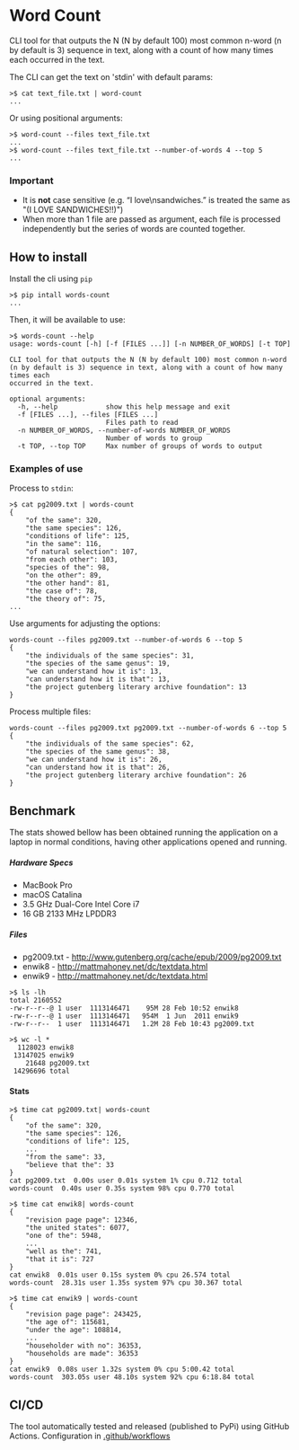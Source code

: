 # Word Count

CLI tool for that outputs the N (N by default 100) most common n-word (n by default is 3) sequence in text, along with a count of how many times each occurred in the text.

The CLI can get the text on 'stdin' with default params:
```
>$ cat text_file.txt | word-count
...
```
 
Or using positional arguments:
```
>$ word-count --files text_file.txt
...
>$ word-count --files text_file.txt --number-of-words 4 --top 5
...
```

### Important

- It is **not** case sensitive (e.g. “I love\nsandwiches.” is treated the same as "(I LOVE SANDWICHES!!)")
- When more than 1 file are passed as argument, each file is processed independently but the series of words are counted together.

## How to install

Install the cli using `pip`

```
>$ pip intall words-count
...
```

Then, it will be available to use:

```
>$ words-count --help
usage: words-count [-h] [-f [FILES ...]] [-n NUMBER_OF_WORDS] [-t TOP]

CLI tool for that outputs the N (N by default 100) most common n-word (n by default is 3) sequence in text, along with a count of how many times each
occurred in the text.

optional arguments:
  -h, --help            show this help message and exit
  -f [FILES ...], --files [FILES ...]
                        Files path to read
  -n NUMBER_OF_WORDS, --number-of-words NUMBER_OF_WORDS
                        Number of words to group
  -t TOP, --top TOP     Max number of groups of words to output
```

### Examples of use

Process to `stdin`:
```
>$ cat pg2009.txt | words-count
{
    "of the same": 320,
    "the same species": 126,
    "conditions of life": 125,
    "in the same": 116,
    "of natural selection": 107,
    "from each other": 103,
    "species of the": 98,
    "on the other": 89,
    "the other hand": 81,
    "the case of": 78,
    "the theory of": 75,
...
```

Use arguments for adjusting the options:
```
words-count --files pg2009.txt --number-of-words 6 --top 5
{
    "the individuals of the same species": 31,
    "the species of the same genus": 19,
    "we can understand how it is": 13,
    "can understand how it is that": 13,
    "the project gutenberg literary archive foundation": 13
}
```

Process multiple files:
```
words-count --files pg2009.txt pg2009.txt --number-of-words 6 --top 5
{
    "the individuals of the same species": 62,
    "the species of the same genus": 38,
    "we can understand how it is": 26,
    "can understand how it is that": 26,
    "the project gutenberg literary archive foundation": 26
}
```

## Benchmark

The stats showed bellow has been obtained running the application on a laptop in normal conditions, having other applications opened and running.

##### Hardware Specs
* MacBook Pro 
* macOS Catalina
* 3.5 GHz Dual-Core Intel Core i7
* 16 GB 2133 MHz LPDDR3

##### Files 
* pg2009.txt - http://www.gutenberg.org/cache/epub/2009/pg2009.txt
* enwik8 - http://mattmahoney.net/dc/textdata.html
* enwik9 - http://mattmahoney.net/dc/textdata.html


```
>$ ls -lh
total 2160552
-rw-r--r--@ 1 user  1113146471    95M 28 Feb 10:52 enwik8
-rw-r--r--@ 1 user  1113146471   954M  1 Jun  2011 enwik9
-rw-r--r--  1 user  1113146471   1.2M 28 Feb 10:43 pg2009.txt
```

```
>$ wc -l *
  1128023 enwik8
 13147025 enwik9
    21648 pg2009.txt
 14296696 total
```

#### Stats

```
>$ time cat pg2009.txt| words-count
{
    "of the same": 320,
    "the same species": 126,
    "conditions of life": 125,
    ...
    "from the same": 33,
    "believe that the": 33
}
cat pg2009.txt  0.00s user 0.01s system 1% cpu 0.712 total
words-count  0.40s user 0.35s system 98% cpu 0.770 total
```

```
>$ time cat enwik8| words-count
{
    "revision page page": 12346,
    "the united states": 6077,
    "one of the": 5948,
    ...
    "well as the": 741,
    "that it is": 727
}
cat enwik8  0.01s user 0.15s system 0% cpu 26.574 total
words-count  28.31s user 1.35s system 97% cpu 30.367 total
```

```
>$ time cat enwik9 | words-count
{
    "revision page page": 243425,
    "the age of": 115681,
    "under the age": 108814,
    ...
    "householder with no": 36353,
    "households are made": 36353
}
cat enwik9  0.08s user 1.32s system 0% cpu 5:00.42 total
words-count  303.05s user 48.10s system 92% cpu 6:18.84 total
```

## CI/CD

The tool automatically tested and released (published to PyPi) using GitHub Actions.
Configuration in [.github/workflows](.github/workflows)
